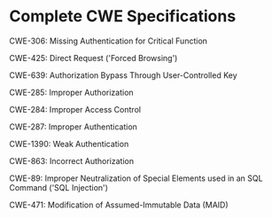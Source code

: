

# Complete CWE Specifications

CWE-306: Missing Authentication for Critical Function

CWE-425: Direct Request ('Forced Browsing')

CWE-639: Authorization Bypass Through User-Controlled Key

CWE-285: Improper Authorization

CWE-284: Improper Access Control

CWE-287: Improper Authentication

CWE-1390: Weak Authentication

CWE-863: Incorrect Authorization

CWE-89: Improper Neutralization of Special Elements used in an SQL Command ('SQL Injection')

CWE-471: Modification of Assumed-Immutable Data (MAID)